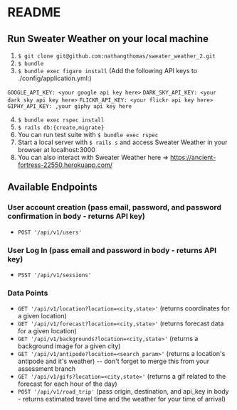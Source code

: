 # README

## Run Sweater Weather on your local machine
1. `$ git clone git@github.com:nathangthomas/sweater_weather_2.git`
2. `$ bundle`
3. `$ bundle exec figaro install` (Add the following API keys to ./config/application.yml:)

`GOOGLE_API_KEY: <your google api key here>`
`DARK_SKY_API_KEY: <your dark sky api key here>`
`FLICKR_API_KEY: <your flickr api key here>`
`GIPHY_API_KEY: ,your giphy api key here`

4. `$ bundle exec rspec install`
5. `$ rails db:{create,migrate}`
6. You can run test suite with `$ bundle exec rspec`
7. Start a local server with `$ rails s` and access Sweater Weather in your browser at localhost:3000
8. You can also interact with Sweater Weather here => https://ancient-fortress-22550.herokuapp.com/


## Available Endpoints

### User account creation (pass email, password, and password confirmation in body - returns API key)
- `POST '/api/v1/users'`

### User Log In (pass email and password in body - returns API key)
- `PSST '/api/v1/sessions'`

### Data Points
- `GET '/api/v1/location?location=<city,state>'` (returns coordinates for a given location)
- `GET '/api/v1/forecast?location=<city,state>'` (returns forecast data for a given location)
- `GET '/api/v1/backgrounds?location=<city,state>'` (returns a background image for a given city)
- `GET '/api/v1/antipode?location=<search_param>'` (returns a location's antipode and it's weather) -- don't forget to merge this from your assessment branch
- `GET '/api/v1/gifs?location=<city,state>'` (returns a gif related to the forecast for each hour of the day)
- `POST '/api/v1/road_trip'` (pass origin, destination, and api_key in body - returns estimated travel time and the weather for your time of arrival)

